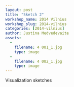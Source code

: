 ```yaml
---
layout: post
title: "Sketch 2"
workshop_name: 2014 Vilnius
workshop_slug: 2014-vilnius
categories: [2014-vilnius]
author: Justina Medvedevaite
assets:
  -
    filename: 4 001_1.jpg
    type: image
  -
    filename: 4 002_1.jpg
    type: image
---
```

Visualization sketches
